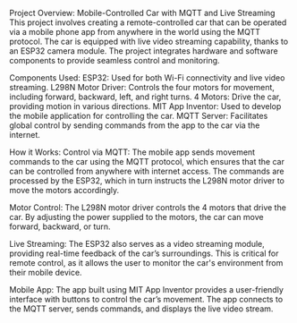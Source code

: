 Project Overview: Mobile-Controlled Car with MQTT and Live Streaming
This project involves creating a remote-controlled car that can be operated via a mobile phone app from anywhere in the world using the MQTT protocol. The car is equipped with live video streaming capability, thanks to an ESP32 camera module. The project integrates hardware and software components to provide seamless control and monitoring.

Components Used:
ESP32: Used for both Wi-Fi connectivity and live video streaming.
L298N Motor Driver: Controls the four motors for movement, including forward, backward, left, and right turns.
4 Motors: Drive the car, providing motion in various directions.
MIT App Inventor: Used to develop the mobile application for controlling the car.
MQTT Server: Facilitates global control by sending commands from the app to the car via the internet.


How it Works:
Control via MQTT: The mobile app sends movement commands to the car using the MQTT protocol, which ensures that the car can be controlled from anywhere with internet access. The commands are processed by the ESP32, which in turn instructs the L298N motor driver to move the motors accordingly.

Motor Control: The L298N motor driver controls the 4 motors that drive the car. By adjusting the power supplied to the motors, the car can move forward, backward, or turn.

Live Streaming: The ESP32 also serves as a video streaming module, providing real-time feedback of the car’s surroundings. This is critical for remote control, as it allows the user to monitor the car's environment from their mobile device.

Mobile App: The app built using MIT App Inventor provides a user-friendly interface with buttons to control the car’s movement. The app connects to the MQTT server, sends commands, and displays the live video stream.
